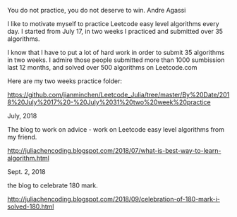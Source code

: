You do not practice, you do not deserve to win. Andre Agassi

I like to motivate myself to practice Leetcode easy level algorithms every day. I started from July 17, in two weeks I practiced and submitted over 35 algorithms. 

I know that I have to put a lot of hard work in order to submit 35 algorithms in two weeks. I admire those people submitted more than 1000 sumbission last 12 months, and solved over 500 algorithms on Leetcode.com

Here are my two weeks practice folder:

https://github.com/jianminchen/Leetcode_Julia/tree/master/By%20Date/2018%20July%2017%20-%20July%2031%20two%20week%20practice

July, 2018

The blog to work on advice - work on Leetcode easy level algorithms from my friend. 

http://juliachencoding.blogspot.com/2018/07/what-is-best-way-to-learn-algorithm.html


Sept. 2, 2018

the blog to celebrate 180 mark. 

http://juliachencoding.blogspot.com/2018/09/celebration-of-180-mark-i-solved-180.html

